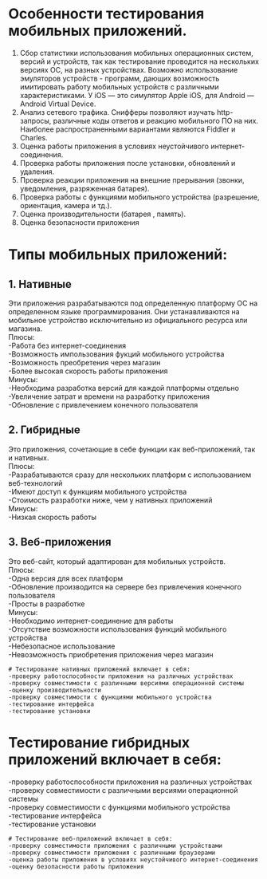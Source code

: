 # Особенности тестирования мобильных приложений.  
1. Сбор статистики использования мобильных операционных систем, версий и устройств, так как тестирование проводится на нескольких версиях ОС, на разных устройствах. Возможно использование эмуляторов устройств - программ, дающих возможность имитировать работу мобильных устройств 
с различными характеристиками. У iOS — это симулятор Apple iOS, для Android — Android Virtual Device.  
2. Анализ сетевого трафика. Снифферы позволяют изучать http-запросы, различные коды ответов и реакцию мобильного ПО на них. Наиболее распространенными вариантами являются Fiddler и Charles.  
3. Оценка работы приложения в условиях неустойчивого интернет-соединения.  
5. Проверка работы приложения после установки, обновлений и удаления.  
6. Проверка реакции приложения на внешние прерывания (звонки, уведомления, разряженная батарея).  
7. Проверка работы с функциями мобильного устройства (разрешение, ориентация, камера и тд.).  
8. Оценка производительности (батарея , память).  
9. Оценка безопасности приложения  

# Типы мобильных приложений: 

## 1. Нативные
Эти приложения разрабатываются под определенную платформу ОС на определенном языке программирования. Они устанавливаются на мобильное устройство исключительно из официального ресурса или магазина.  
Плюсы:   
-Работа без интернет-соединения  
-Возможность импользования фукций мобильного устройства  
-Возможность преобретения через магазин  
-Более высокая скорость работы приложения  
Минусы:  
-Необходима разработка версий для каждой платформы отдельно  
-Увеличение затрат и времени на разработку приложения   
-Обновление с привлечением конечного пользователя    

## 2. Гибридные 
Это приложения, сочетающие в себе функции как веб-приложений, так и нативных.  
Плюсы:  
-Разрабатываются сразу для нескольких платформ с использованием веб-технологий  
-Имеют доступ к функциям мобильного устройства    
-Стоимость разработки ниже, чем у нативных приложений  
Минусы:  
-Низкая скорость работы  

## 3. Веб-приложения   
Это веб-сайт, который адаптирован для мобильных устройств.  
Плюсы:  
-Одна версия для всех платформ  
-Обновление производится на сервере без привлечения конечного пользователя  
-Просты в разработке  
Минусы:  
-Необходимо интернет-соединение для работы  
-Отсутствие возможности использования функций мобильного устройства  
-Небезопасное использование    
-Невозможность приобретения приложения через магазин
```
# Тестирование нативных приложений включает в себя:  
-проверку работоспособности приложения на различных устройствах  
-проверку совместимости с различными версиями операционной системы   
-оценку производительности    
-проверку совместимости с функциями мобильного устройства  
-тестирование интерфейса    
-тестирование установки  
```
# Тестирование гибридных приложений включает в себя:  
-проверку работоспособности приложения на различных устройствах    
-проверку совместимости с различными версиями операционной системы  
-проверку совместимости с функциями мобильного устройства  
-тестирование интерфейса  
-тестирование установки  
```
# Тестирование веб-приложений включает в себя:  
-проверку совместимости приложения с различными устройствами  
-проверку совместимости приложения с различными браузерами  
-оценка работы приложения в условиях неустойчивого интернет-соединения  
-оценку безопасности работы приложения  
```
